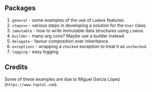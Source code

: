 ## Packages

1. `general` - some examples of the use of `Lombok` features.
2. `stepxxx` - various steps in developing a solution for the `User` class.
3. `immutable` - how to write immutable data structures using `Lombok`.
4. `builder` - many-arg cons? Maybe use a builder instead.
5. `delegate` - favour composition over inheritance.
6. `exceptions` - wrapping a `checked` exception to treat it as `unchecked`.
7. `logging` - easy logging.

## Credits

Some of these examples are due to Miguel García López (`https://www.toptal.com`).
